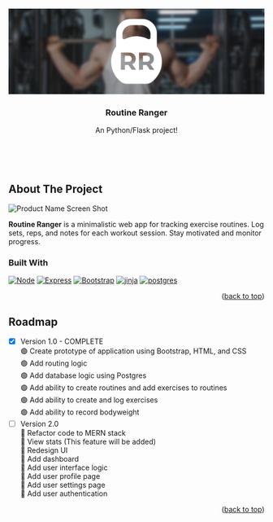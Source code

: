 <a name="readme-top"></a>


<!-- PROJECT LOGO -->
<br />
<div align="center">
    <img src="https://github.com/fredschuck/Routine_Ranger/blob/main/.github/RR_banner.png?raw=true" alt="Logo" width="" height="">

  <h3 align="center">Routine Ranger</h3>

  <p align="center">
    An Python/Flask project!

<!-- ![Product Name Screen Shot](https://img.shields.io/github/actions/workflow/status/simple-icons/simple-icons/verify.yml?branch=develop&logo=github&label=workflow) -->

  <br><br><br>
  
  </p>
</div>

<!-- ABOUT THE PROJECT -->
## About The Project

![Product Name Screen Shot][product-screenshot]


 **Routine Ranger**  is a minimalistic web app for tracking exercise routines. Log sets, reps, and notes for each workout session. Stay motivated and monitor progress.


### Built With

[![Node][Node.js]][Node-url]
[![Express][Express.js]][Express-url]
[![Bootstrap][Bootstrap.com]][Bootstrap-url]
[![jinja][jinja.com]][jinja-url]
[![postgres][postgres.com]][postgres-url]

<p align="right">(<a href="#readme-top">back to top</a>)</p>

<!-- ROADMAP -->
## Roadmap

- [x] Version 1.0 - COMPLETE
    <br>🟢 Create prototype of application using Bootstrap, HTML, and CSS
    <br>🟢 Add routing logic
    <br>🟢 Add database logic using Postgres
    <br>🟢 Add ability to create routines and add exercises to routines
    <br>🟢 Add ability to create and log exercises
    <br>🟢 Add ability to record bodyweight
- [ ] Version 2.0 
    <br>🔴 Refactor code to MERN stack
    <br>🔴 View stats (This feature will be added)
    <br>🔴 Redesign UI
    <br>🔴 Add dashboard
    <br>🔴 Add user interface logic
    <br>🔴 Add user profile page
    <br>🔴 Add user settings page
    <br>🔴 Add user authentication

<p align="right">(<a href="#readme-top">back to top</a>)</p>

<!-- GETTING STARTED
## Getting Started

To get a local copy up and running follow these simple steps.

### Prerequisites

This is an example of how to list things you need to use the software and how to install them.
* npm
  ```sh
  npm install npm@latest -g
  ```

### Installation

Below is an example of how you can instruct your audience on installing and setting up your app. This template doesn't rely on any external dependencies or services.

1. Clone the repo
   ```sh
   git clone https://github.com/your_username_/Project-Name.git
   ```
2. Install NPM packages
   ```sh
   npm install
   ```
<!-- 4. Enter your API in `config.js`
   ```js
   const API_KEY = 'ENTER YOUR API';
   ``` -->


<!-- MARKDOWN LINKS & IMAGES -->
<!-- https://www.markdownguide.org/basic-syntax/#reference-style-links -->
[product-screenshot]: static/images/screenshot.png
[Node.js]: https://img.shields.io/badge/python-F6CF43?style=for-the-badge&logo=python&logoColor=366D9C
[Node-url]: https://www.python.org/
[Express.js]: https://img.shields.io/badge/Flask-ffffff?style=for-the-badge&logo=flask&logoColor=A20B0B
[Express-url]: https://expressjs.com
[Bootstrap.com]: https://img.shields.io/badge/Bootstrap-563D7C?style=for-the-badge&logo=bootstrap&logoColor=white
[Bootstrap-url]: https://getbootstrap.com
[Jinja.com]: https://img.shields.io/badge/jinja-C9C9C9?style=for-the-badge&logo=jinja&logoColor=black
[Jinja-url]: https://jinja.palletsprojects.com/en/3.1.x/
[Postgres.com]: https://img.shields.io/badge/postgres-31648C?style=for-the-badge&logo=postgresql&logoColor=white
[Postgres-url]: https://www.postgresql.org/